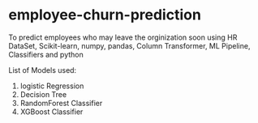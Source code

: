 # employee-churn-prediction

To predict employees who may leave the orginization soon using HR DataSet, Scikit-learn, numpy, pandas, Column Transformer, ML Pipeline, Classifiers and python

List of Models used:
1. logistic Regression
2. Decision Tree
3. RandomForest Classifier
4. XGBoost Classifier
